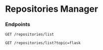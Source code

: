 # Repositories Manager

### Endpoints
```http
GET /repositories/list
```
```http
GET /repositories/list?topic=flask
```